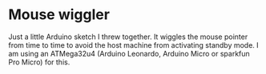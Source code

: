 # Mouse wiggler

Just a little Arduino sketch I threw together. It wiggles the mouse pointer from time to time to avoid the host machine from activating standby mode. I am using an ATMega32u4 (Arduino Leonardo, Arduino Micro or sparkfun Pro Micro) for this.